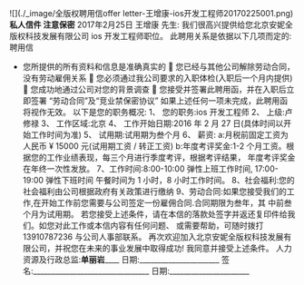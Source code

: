 ![](./_image/全版权聘用信offer letter-王增康-ios开发工程师20170225001.png)
<strong >私人信件 注意保密</strong>                                                                 2017年2月25日
王增康 先生:
我们很高兴提供给您北京安妮全版权科技发展有限公司 ios 开发工程师职位。
  此聘用关系是依据以下几项而定的:
聘用信
 - 您所提供的所有资料和信息是准确真实的
 您已经与其他公司解除劳动合同，没有劳动雇佣关系
 您必须通过我公司要求的入职体检(入职后一个月内提供)
 您成功地通过公司对您的背景调查
 您接受并签署此聘用函，并在入职后立即签署 “劳动合同”及“竞业禁保密协议” 如果上述任何一项未完成，此聘用函将视作无效。
以下是您的职务概况:
1、 您的职务:ios 开发工程师
2、 上级:卢修禄
3、 工作区域:北京
4、 工作开始日期:2016 年 2 月 27 日(具体时间以开始工作时间为准) 5、 试用期:试用期为叁个月
6、 薪资:
a:月税前固定工资为人民币 ¥ 15000 元(试用期工资 / 转正工资)
b:年度考评奖金:1-2 个月工资。根据您的工作业绩表现，每三个月进行季度考评，根据考评结果，
年度考评奖金在年终一次性发放。
7、工作时间:8:00-10:00 弹性上班工作时间, 17:00-19:00 弹性下班时间
午餐时间为 1 小时，8 小时工作时间。 8、社会福利:您的社会福利由公司根据政府有关政策进行缴纳 9、劳动合同:如果您接受我们的工作,在开始工作前您需要与公司签定一份雇佣合同.合同期限为叁年，其
中前叁个月为试用期。 若您接受上述条件，请在本信的落款处签字并返还复印件给我们。如您对此工作或本信内容有任何问题、 或需要帮助，可随时拨打 13910787236 与公司人事部联系。 再次欢迎加入北京安妮全版权科技发展有限公司，并祝您在未来的事业发展中取得成功!
我同意并接受上述条件。
人力资源及行政总监:____单丽岩________ 日期:______________________
签名:________________________________ 日期:______________________
        